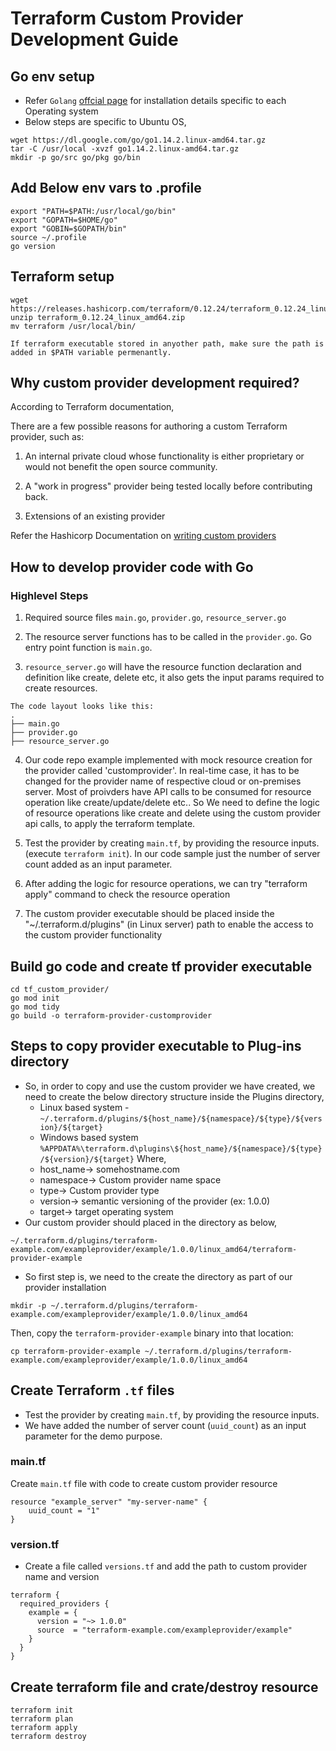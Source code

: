# Terraform Custom Provider Development Guide
## Go env setup 
- Refer `Golang` [offcial page](https://golang.org/doc/install) for installation details specific to each Operating system
- Below steps are specific to Ubuntu OS,
```
wget https://dl.google.com/go/go1.14.2.linux-amd64.tar.gz
tar -C /usr/local -xvzf go1.14.2.linux-amd64.tar.gz
mkdir -p go/src go/pkg go/bin
```
## Add Below env vars to .profile
```
export "PATH=$PATH:/usr/local/go/bin"
export "GOPATH=$HOME/go"
export "GOBIN=$GOPATH/bin"
source ~/.profile
go version
```

## Terraform setup
```
wget https://releases.hashicorp.com/terraform/0.12.24/terraform_0.12.24_linux_amd64.zip
unzip terraform_0.12.24_linux_amd64.zip
mv terraform /usr/local/bin/
```
`If terraform executable stored in anyother path, make sure the path is added in $PATH variable permenantly.`

## Why custom provider development required?
According to Terraform documentation, 

There are a few possible reasons for authoring a custom Terraform provider, such as:

1. An internal private cloud whose functionality is either proprietary or would not benefit the open source community.

2. A "work in progress" provider being tested locally before contributing back.

3. Extensions of an existing provider

Refer the Hashicorp Documentation on [writing custom providers](https://www.terraform.io/docs/extend/writing-custom-providers.html)

## How to develop provider code with Go
### Highlevel Steps
1. Required source files `main.go`, `provider.go`, `resource_server.go`

2. The resource server functions has to be called in the `provider.go`. Go entry point function is `main.go`.

3. `resource_server.go` will have the resource function declaration and definition like create, delete etc, it also gets the input params required to create resources. 
```
The code layout looks like this:
.
├── main.go
├── provider.go
├── resource_server.go
```
4. Our code repo example implemented with mock resource creation for the provider called 'customprovider'. In real-time case, it has to be changed for the provider name of respective cloud or on-premises server. Most of proivders have API calls to be consumed for resource operation like create/update/delete etc.. So We need to define the logic of resource operations like create and delete using the custom provider api calls, to apply the terraform template.

5. Test the provider by creating `main.tf`, by providing the resource inputs. (execute `terraform init`). In our code sample just the number of server count added as an input parameter.

6. After adding the logic for resource operations, we can try "terraform apply" command to check the resource operation 

7. The custom provider executable should be placed inside the "~/.terraform.d/plugins" (in Linux server) path to enable the access to the custom provider functionality

## Build go code and create tf provider executable
```
cd tf_custom_provider/
go mod init
go mod tidy
go build -o terraform-provider-customprovider
```
## Steps to copy provider executable to Plug-ins directory
- So, in order to copy and use the custom provider we have created, we need to create the below directory structure inside the Plugins directory,
  - Linux based system - `~/.terraform.d/plugins/${host_name}/${namespace}/${type}/${version}/${target}`
  - Windows based system `%APPDATA%\terraform.d\plugins\${host_name}/${namespace}/${type}/${version}/${target}`
Where,
  - host_name-> somehostname.com
  - namespace-> Custom provider name space
  - type-> Custom provider type
  - version-> semantic versioning of the provider (ex: 1.0.0)
  - target-> target operating system
- Our custom provider should placed in the directory as below,
```
~/.terraform.d/plugins/terraform-example.com/exampleprovider/example/1.0.0/linux_amd64/terraform-provider-example
```

- So first step is, we need to the create the directory as part of our provider installation 
```
mkdir -p ~/.terraform.d/plugins/terraform-example.com/exampleprovider/example/1.0.0/linux_amd64
```

Then, copy the `terraform-provider-example` binary into that location: 
```
cp terraform-provider-example ~/.terraform.d/plugins/terraform-example.com/exampleprovider/example/1.0.0/linux_amd64
```

## Create Terraform `.tf` files
- Test the provider by creating `main.tf`, by providing the resource inputs.
- We have added the number of server count (`uuid_count`) as an input parameter for the demo purpose. 

### main.tf
Create `main.tf` file with code to create custom provider resource
```
resource "example_server" "my-server-name" {
	uuid_count = "1"
}
```

### version.tf
- Create a file called `versions.tf` and add the path to custom provider name and version
```
terraform {
  required_providers {
    example = {
      version = "~> 1.0.0"
      source  = "terraform-example.com/exampleprovider/example"
    }
  }
}
```

## Create terraform file and crate/destroy resource
```
terraform init
terraform plan
terraform apply
terraform destroy
```
